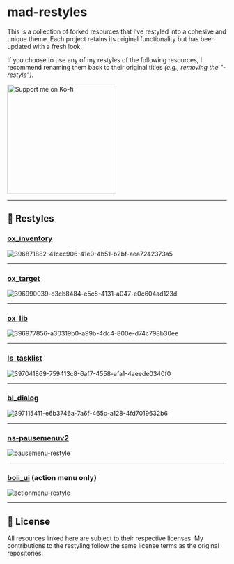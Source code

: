# mad-restyles

This is a collection of forked resources that I’ve restyled into a cohesive and unique theme. Each project retains its original functionality but has been updated with a fresh look.

If you choose to use any of my restyles of the following resources, I recommend renaming them back to their original titles *(e.g., removing the "-restyle").*

<a href="https://ko-fi.com/madcap" target="_blank"><img src="https://assets-global.website-files.com/5c14e387dab576fe667689cf/64f1a9ddd0246590df69ea0b_kofi_long_button_red%25402x-p-500.png" alt="Support me on Ko-fi" width="250"></a>

---

## 🌟 Restyles

### [ox_inventory](https://github.com/ThatMadCap/ox_inventory-restyle)
![396871882-41cec906-41e0-4b51-b2bf-aea7242373a5](https://github.com/user-attachments/assets/de008c70-b979-4d1c-9228-67a343147d58)

---

### [ox_target](https://github.com/ThatMadCap/ox_target-restyle)
![396990039-c3cb8484-e5c5-4131-a047-e0c604ad123d](https://github.com/user-attachments/assets/abbab419-5c16-474b-a0a7-826bc98b8b07)

---

### [ox_lib](https://github.com/ThatMadCap/ox_lib-restyle)
![396977856-a30319b0-a99b-4dc4-800e-d74c798b30ee](https://github.com/user-attachments/assets/209705a7-606c-4fc9-9f99-a4359177cb9e)

---

### [ls_tasklist](https://github.com/ThatMadCap/ls_tasklist-restyle)
![397041869-759413c8-6af7-4558-afa1-4aeede0340f0](https://github.com/user-attachments/assets/a5190de6-aadb-4405-ac9b-69b055139951)

---

### [bl_dialog](https://github.com/ThatMadCap/bl_dialog-restyle)
![397115411-e6b3746a-7a6f-465c-a128-4fd7019632b6](https://github.com/user-attachments/assets/fcf04c19-0641-4ca5-92ef-fb00a099e56c)

---

### [ns-pausemenuv2](https://github.com/ThatMadCap/ns-pausemenuv2-restyle)
![pausemenu-restyle](https://github.com/user-attachments/assets/059a41df-7a35-4806-bc9a-1c460a8e26ea)

---

### [boii_ui](https://github.com/ThatMadCap/boii_ui-restyle) (action menu only)
![actionmenu-restyle](https://github.com/user-attachments/assets/43729be7-a2bf-4597-8623-37b89e59a2d4)

---

## 📜 License

All resources linked here are subject to their respective licenses. My contributions to the restyling follow the same license terms as the original repositories.

